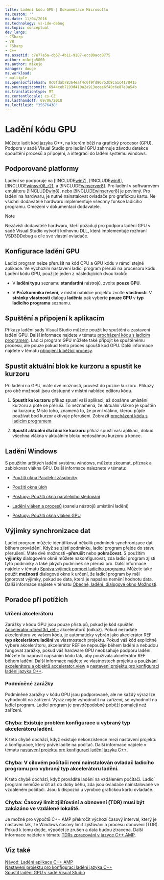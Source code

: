 ```yaml
---
title: Ladění kódu GPU | Dokumentace Microsoftu
ms.custom: ''
ms.date: 11/04/2016
ms.technology: vs-ide-debug
ms.topic: conceptual
dev_langs:
- CSharp
- VB
- FSharp
- C++
ms.assetid: c7e77a5a-cb57-4b11-9187-ecc89acc8775
author: mikejo5000
ms.author: mikejo
manager: douge
ms.workload:
- multiple
ms.openlocfilehash: 0c0fdab78364eaf4c0f9fd86753b8ca1c4178415
ms.sourcegitcommit: 6944ceb7193d410a2a913ecee6f40c6e87e8a54b
ms.translationtype: MT
ms.contentlocale: cs-CZ
ms.lasthandoff: 09/06/2018
ms.locfileid: "35676438"
---
```

# <a name="debugging-gpu-code"></a>Ladění kódu GPU
Můžete ladit kód jazyka C++, na kterém běží na grafický procesor (GPU). Podpora v sadě Visual Studio pro ladění GPU zahrnuje závodu detekce spouštění procesů a připojení, a integraci do ladění systému windows.  
  
## <a name="supported-platforms"></a>Podporované platformy  
 Ladění se podporuje na [!INCLUDE[win7](../debugger/includes/win7_md.md)], [!INCLUDE[win8](../debugger/includes/win8_md.md)], [!INCLUDE[winsvr08_r2](../debugger/includes/winsvr08_r2_md.md)], a [!INCLUDE[winserver8](../debugger/includes/winserver8_md.md)]. Pro ladění v softwarovém emulátoru [!INCLUDE[win8](../debugger/includes/win8_md.md)], nebo [!INCLUDE[winserver8](../debugger/includes/winserver8_md.md)] je povinný. Pro ladění na hardwaru, je nutné nainstalovat ovladače pro grafickou kartu. Ne všichni dodavatelé hardwaru implementuje všechny funkce ladicího programu. Omezení v dokumentaci dodavatele.  
  
> [!NOTE]
>  Nezávislí dodavatelé hardwaru, kteří požadují pro podporu ladění GPU v sadě Visual Studio vytvořit knihovnu DLL, která implementuje rozhraní VSD3DDebug a cíle své vlastní ovladače.  
  
## <a name="configuring-gpu-debugging"></a>Konfigurace ladění GPU  
 Ladicí program nelze přerušit na kód CPU a GPU kódu v rámci stejné aplikace. Ve výchozím nastavení ladicí program přeruší na procesoru kódu. Ladění kódu GPU, použijte jeden z následujících dvou kroků:  
  
-   V **ladění typu** seznamu **standardní** nástrojů, zvolte **pouze GPU**.  
  
-   V **Průzkumníka řešení**, v místní nabídce projektu zvolte **vlastnosti**. V **stránky vlastností** dialogu **ladění**a pak vyberte **pouze GPU** v **typ ladicího programu** seznamu.  
  
## <a name="launching-and-attaching-to-applications"></a>Spuštění a připojení k aplikacím  
 Příkazy ladění sady Visual Studio můžete použít ke spuštění a zastavení ladění GPU. Další informace najdete v tématu [procházení kódu s ladicím programem](../debugger/navigating-through-code-with-the-debugger.md). Ladicí program GPU můžete také připojit ke spuštěnému procesu, ale pouze pokud tento proces spouští kód GPU. Další informace najdete v tématu [připojení k běžící procesy](../debugger/attach-to-running-processes-with-the-visual-studio-debugger.md).  
  
## <a name="run-current-tile-to-cursor-and-run-to-cursor"></a>Spustit aktuální blok ke kurzoru a spustit ke kurzoru  
 Při ladění na GPU, máte dvě možnosti, provést do pozice kurzoru. Příkazy pro obě možnosti jsou dostupné v místní nabídce editoru kódu.  
  
1.  **Spustit ke kurzoru** příkaz spustí vaši aplikaci, až dosáhne umístění kurzoru a poté se přeruší. To neznamená, že aktuální vlákno je spuštěn na kurzoru; Místo toho, znamená to, že první vlákno, kterou půjde používat bod kurzor aktivuje přerušení. Zobrazit [procházení kódu s ladicím programem](../debugger/navigating-through-code-with-the-debugger.md)  
  
2.  **Spustit aktuální dlaždici ke kurzoru** příkaz spustí vaši aplikaci, dokud všechna vlákna v aktuálním bloku nedosáhnou kurzoru a konce.  
  
## <a name="debugging-windows"></a>Ladění Windows  
 S použitím určitých ladění systému windows, můžete zkoumat, příznak a zablokovat vlákna GPU. Další informace naleznete v tématu:  
  
-   [Použití okna Paralelní zásobníky](../debugger/using-the-parallel-stacks-window.md)  
  
-   [Použití okna úloh](../debugger/using-the-tasks-window.md)  
  
-   [Postupy: Použití okna paralelního sledování](../debugger/how-to-use-the-parallel-watch-window.md)  
  
-   [Ladění vláken a procesů](../debugger/debug-threads-and-processes.md) (panelu nástrojů umístění ladění)  
  
-   [Postupy: Použití okna vláken GPU](../debugger/how-to-use-the-gpu-threads-window.md)  
  
## <a name="data-synchronization-exceptions"></a>Výjimky synchronizace dat  
 Ladicí program můžete identifikovat několik podmínek synchronizace dat během provádění. Když se zjistí podmínku, ladicí program přejde do stavu přerušení. Máte dvě možnosti –**přerušit** nebo **pokračovat**. S použitím **výjimky** dialogovém okně můžete nakonfigurovat, zda ladicí program zjistí tyto podmínky a také jakých podmínek se přeruší pro. Další informace najdete v tématu [Správa výjimek pomocí ladicího programu](../debugger/managing-exceptions-with-the-debugger.md). Můžete také použít **možnosti** dialogové okno k určení, že ladicí program by měl Ignorovat výjimky, pokud se data, která je napsána nemění hodnotu data. Další informace najdete v tématu [Obecné, ladění, dialogové okno Možnosti](../debugger/general-debugging-options-dialog-box.md).  
  
## <a name="troubleshooting"></a>Poradce při potížích  
  
### <a name="specifying-an-accelerator"></a>Určení akcelerátoru  
 Zarážky v kódu GPU jsou pouze přístupů, pokud je kód spuštěn [Accelerator::direct3d_ref –](/cpp/parallel/amp/reference/accelerator-class#direct3d_ref) akcelerátorů (odkaz). Pokud nezadáte akcelerátoru ve vašem kódu, je automaticky vybrán jako akcelerátor REF **typ akcelerátoru ladění** ve vlastnostech projektu. Pokud váš kód explicitně vybere akcelerátoru, akcelerátor REF se nepoužije během ladění a nebudou fungovat zarážky, pokud váš hardware GPU neobsahuje podporu ladění. Můžete to napravit napsáním kódu tak, aby používala akcelerátor REF během ladění. Další informace najdete ve vlastnostech projektu a [používání akcelerátoru a objektů accelerator_view](/cpp/parallel/amp/using-accelerator-and-accelerator-view-objects) a [nastavení projektu pro konfiguraci ladění jazyka C++](../debugger/project-settings-for-a-cpp-debug-configuration.md).  
  
### <a name="conditional-breakpoints"></a>Podmíněné zarážky  
 Podmíněné zarážky v kódu GPU jsou podporované, ale ne každý výraz lze vyhodnotit na zařízení. Výraz nejde vyhodnotit na zařízení, se vyhodnotí na ladicí program. Ladicí program je pravděpodobně poběží pomaleji než zařízení.  
  
### <a name="error-there-is-a-configuration-issue-with-the-selected-debugging-accelerator-type"></a>Chyba: Existuje problém konfigurace u vybraný typ akcelerátoru ladění.  
 K této chybě dochází, když existuje nekonzistence mezi nastavení projektu a konfigurace, který právě ladíte na počítač. Další informace najdete v tématu [nastavení projektu pro konfiguraci ladění jazyka C++](../debugger/project-settings-for-a-cpp-debug-configuration.md).  
  
### <a name="error-the-debug-driver-for-the-selected-debugging-accelerator-type-is-not-installed-on-the-target-machine"></a>Chyba: V cílovém počítači není nainstalován ovladač ladicího programu pro vybraný typ akcelerátoru ladění.  
 K této chybě dochází, když provádíte ladění na vzdáleném počítači. Ladicí program nemůže určit až do doby běhu, zda jsou ovladače nainstalované ve vzdáleném počítači. Jsou k dispozici u výrobce grafickou kartu ovladače.  
  
### <a name="error-timeout-detection-and-recovery-tdr-must-be-disabled-at-the-remote-site"></a>Chyba: Časový limit zjišťování a obnovení (TDR) musí být zakázáno ve vzdálené lokalitě.  
 Je možné pro výpočtů C++ AMP překročit výchozí časový interval, který je nastaven tak, že Windows časový limit zjišťování a procesu obnovení (TDR). Pokud k tomu dojde, výpočet je zrušen a data budou ztracena. Další informace najdete v tématu [TDRs zpracování v jazyce C++ AMP](http://go.microsoft.com/fwlink/p/?LinkId=249154).  
  
## <a name="see-also"></a>Viz také  
 [Návod: Ladění aplikace C++ AMP](/cpp/parallel/amp/walkthrough-debugging-a-cpp-amp-application)   
 [Nastavení projektu pro konfiguraci ladění jazyka C++](../debugger/project-settings-for-a-cpp-debug-configuration.md)   
 [Spustit ladění GPU v sadě Visual Studio](http://go.microsoft.com/fwlink/p/?LinkId=255381)